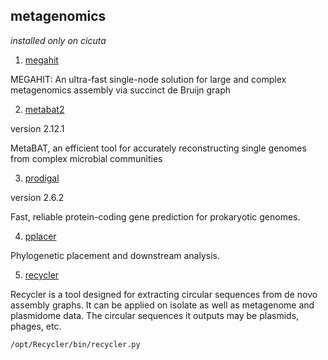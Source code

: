 ## metagenomics ##  

*installed only on cicuta*

1. [megahit](https://github.com/voutcn/megahit)  

MEGAHIT: An ultra-fast single-node solution for large and complex metagenomics assembly via succinct de Bruijn graph  

2. [metabat2](https://bitbucket.org/berkeleylab/metabat)  

version 2.12.1  

MetaBAT, an efficient tool for accurately reconstructing single genomes from complex microbial communities 

3. [prodigal](https://github.com/hyattpd/Prodigal)  

version 2.6.2  

Fast, reliable protein-coding gene prediction for prokaryotic genomes.  

4. [pplacer](https://github.com/matsen/pplacer)

Phylogenetic placement and downstream analysis.  

5. [recycler](https://github.com/Shamir-Lab/Recycler)  

Recycler is a tool designed for extracting circular sequences from de novo assembly graphs. It can be applied on isolate as well as metagenome and plasmidome data. The circular sequences it outputs may be plasmids, phages, etc.   

`/opt/Recycler/bin/recycler.py`  
